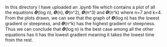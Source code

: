 In this directory I have uploaded an .ipynb file which contains a plot of all the equations 𝜭(log n), 𝜭(n), 𝜭(n^2), 𝜭(n^3) and 𝜭(n^k) where n=7 and k=4.
From the plots drawn, we can see that the graph of 𝜭(log n) has the lowest gradient or steepness, and 𝜭(n^k) has the highest gradient or steepness.
Thus we can conclude that 𝜭(log n) is the best case among all the other equations has it has the lowest gradient meaning it takes the lowest time from the rest.
